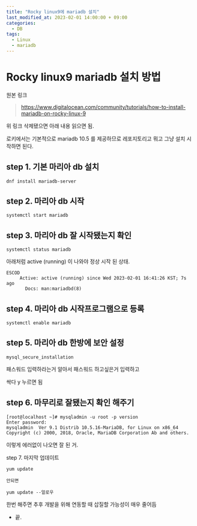 ```yaml
---
title: "Rocky linux9에 mariadb 설치"
last_modified_at: 2023-02-01 14:00:00 + 09:00
categories:
  - DB
tags:
  - Linux
  - mariadb
---
```



Rocky linux9 mariadb 설치 방법
===

원본 링크
> https://www.digitalocean.com/community/tutorials/how-to-install-mariadb-on-rocky-linux-9

위 링크 삭제됐으면 아래 내용 읽으면 됨.



로키에서는 기본적으로 mariadb 10.5 를 제공하므로 레포지토리고 뭐고 그냥 설치 시작하면 된다.


step 1. 기본 마리아 db 설치
---
```
dnf install mariadb-server
```


step 2. 마리아 db 시작
---
```
systemctl start mariadb
```


step 3. 마리아 db 잘 시작됐는지 확인
---
```
systemctl status mariadb
```

아래처럼 active (running) 이 나와야 정상 시작 된 상태.
```
ESCOD
     Active: active (running) since Wed 2023-02-01 16:41:26 KST; 7s ago
       Docs: man:mariadbd(8)
```


step 4. 마리아 db 시작프로그램으로 등록
---
```
systemctl enable mariadb
```


step 5. 마리아 db 한방에 보안 설정
---
```
mysql_secure_installation
```
패스워드 입력하라는거 알아서 패스워드 하고싶은거 입력하고

싹다 y 누르면 됨



step 6. 마무리로 잘됐는지 확인 해주기
---
```
[root@localhost ~]# mysqladmin -u root -p version
Enter password:
mysqladmin  Ver 9.1 Distrib 10.5.16-MariaDB, for Linux on x86_64
Copyright (c) 2000, 2018, Oracle, MariaDB Corporation Ab and others.
```
이렇게 에러없이 나오면 잘 된 거.



step 7. 마지막 업데이트

```
yum update 

안되면

yum update --얼로우 

```
한번 해주면 추후 개발을 위해 연동할 때 삽질할 가능성이 매우 줄어듬



* 끝.





<!--

주석 위치

-->




